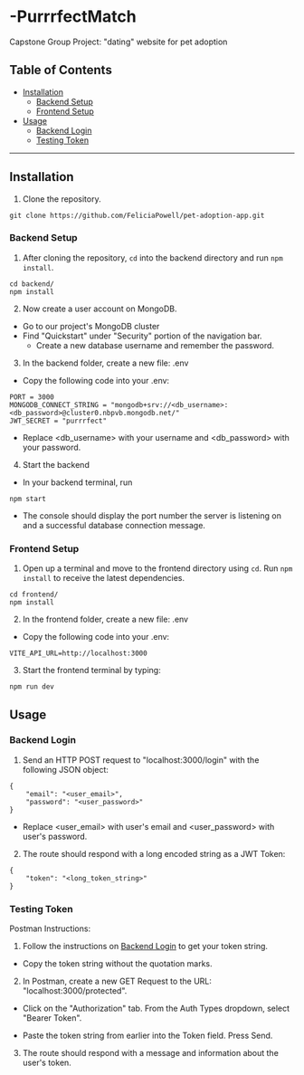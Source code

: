 # -PurrrfectMatch

Capstone Group Project: "dating" website for pet adoption

## Table of Contents

- [Installation](#installation)
  - [Backend Setup](#backend-setup)
  - [Frontend Setup](#frontend-setup)
- [Usage](#usage)
  - [Backend Login](#backend-login)
  - [Testing Token](#testing-token)

---

## Installation

1. Clone the repository.

```
git clone https://github.com/FeliciaPowell/pet-adoption-app.git
```

### Backend Setup

1. After cloning the repository, `cd` into the backend directory and run `npm install`.

```
cd backend/
npm install
```

2. Now create a user account on MongoDB.

- Go to our project's MongoDB cluster
- Find "Quickstart" under "Security" portion of the navigation bar.
  - Create a new database username and remember the password.

3. In the backend folder, create a new file: .env

- Copy the following code into your .env:

```
PORT = 3000
MONGODB_CONNECT_STRING = "mongodb+srv://<db_username>:<db_password>@cluster0.nbpvb.mongodb.net/"
JWT_SECRET = "purrrfect"
```

- Replace <db_username> with your username and <db_password> with your password.

4. Start the backend

- In your backend terminal, run

```
npm start
```

- The console should display the port number the server is listening on and a successful database connection message.

### Frontend Setup

1. Open up a terminal and move to the frontend directory using `cd`. Run `npm install` to receive the latest dependencies.

```
cd frontend/
npm install
```

2. In the frontend folder, create a new file: .env

- Copy the following code into your .env:

```
VITE_API_URL=http://localhost:3000
```

3. Start the frontend terminal by typing:

```
npm run dev
```

## Usage

### Backend Login

1. Send an HTTP POST request to "localhost:3000/login" with the following JSON object:

```
{
    "email": "<user_email>",
    "password": "<user_password>"
}
```

- Replace <user_email> with user's email and <user_password> with user's password.

2. The route should respond with a long encoded string as a JWT Token:

```
{
    "token": "<long_token_string>"
}
```

### Testing Token

Postman Instructions:

1. Follow the instructions on [Backend Login](#backend-login) to get your token string.

- Copy the token string without the quotation marks.

2. In Postman, create a new GET Request to the URL: "localhost:3000/protected".

- Click on the "Authorization" tab. From the Auth Types dropdown, select "Bearer Token".

- Paste the token string from earlier into the Token field. Press Send.

3. The route should respond with a message and information about the user's token.
